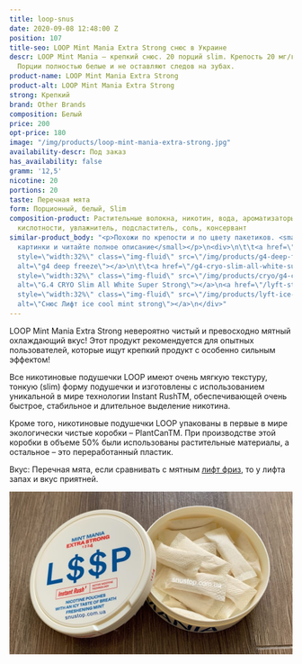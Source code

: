 ```yaml
---
title: loop-snus
date: 2020-09-08 12:48:00 Z
position: 107
title-seo: LOOP Mint Mania Extra Strong снюс в Украине
descr: LOOP Mint Mania – крепкий снюс. 20 порций slim. Крепость 20 мг/г. Вкус мята.
  Порции полностью белые и не оставляют следов на зубах.
product-name: LOOP Mint Mania Extra Strong
product-alt: LOOP Mint Mania Extra Strong
strong: Крепкий
brand: Other Brands
composition: Белый
price: 200
opt-price: 180
image: "/img/products/loop-mint-mania-extra-strong.jpg"
availability-descr: Под заказ
has_availability: false
gramm: '12,5'
nicotine: 20
portions: 20
taste: Перечная мята
form: Порционный, белый, Slim
composition-product: Растительные волокна, никотин, вода, ароматизаторы, регулятор
  кислотности, увлажнитель, подсластитель, соль, консервант
similar-product_body: "<p>Похожи по крепости и по цвету пакетиков. <small>Жмите на
  картинки и читайте полное описание</small></p>\n<div>\n\t\t<a href=\"/g4-deep-freeze-slim-all-white\"><img
  style=\"width:32%\" class=\"img-fluid\" src=\"/img/products/g4-deep-freeze.jpg\"
  alt=\"g4 deep freeze\"></a>\n\t\t<a href=\"/g4-cryo-slim-all-white-super-strong\"><img
  style=\"width:32%\" class=\"img-fluid\" src=\"/img/products/cryo/g4-cryo-all-white-open-portion.jpg\"
  alt=\"G.4 CRYO Slim All White Super Strong\"></a>\n<a href=\"/lyft-strong-ice-cool-mint-slim-all-white\"><img
  style=\"width:32%\" class=\"img-fluid\" src=\"/img/products/lyft-ice-cool-mint/lyft-ice-cool-mint.JPG\"
  alt=\"Снюс Лифт ice cool mint strong\"></a>\n</div>"
---
```


LOOP Mint Mania Extra Strong невероятно чистый и превосходно мятный охлаждающий вкус! Этот продукт рекомендуется для опытных пользователей, которые ищут крепкий продукт с особенно сильным эффектом!

Все никотиновые подушечки LOOP имеют очень мягкую текстуру, тонкую (slim) форму подушечки и изготовлены с использованием уникальной в мире технологии Instant RushTM, обеспечивающей очень быстрое, стабильное и длительное выделение никотина.

Кроме того, никотиновые подушечки LOOP упакованы в первые в мире экологически чистые коробки – PlantCanTM. При производстве этой коробки в объеме 50% были использованы растительные материалы, а остальное – это переработанный пластик.

Вкус: Перечная мята, если сравнивать с мятным [лифт фриз](/lyft-x-strong-freeze-slim-white), то у лифта запах и вкус приятней.
<div class="popup-gallery d-flex mb-3">
	<a href="/img/products/loop/loop-snus.jpg" title="Белые порции"><img class="img-fluid" src="/img/products/loop/loop-snus.jpg" alt="LOOP Mint Mania Extra Strong Open"></a>
</div>